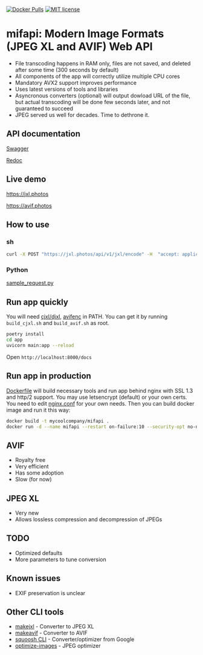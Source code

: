 [![Docker Pulls](https://img.shields.io/docker/pulls/varnav/mifapi.svg)](https://hub.docker.com/r/varnav/mifapi) [![MIT license](https://img.shields.io/badge/License-MIT-blue.svg)](https://opensource.org/licenses/MIT/)

# mifapi: Modern Image Formats (JPEG XL and AVIF) Web API

* File transcoding happens in RAM only, files are not saved, and deleted after some time (300 seconds by default)
* All components of the app will correctly utilize multiple CPU cores
* Mandatory AVX2 support improves performance
* Uses latest versions of tools and libraries
* Asyncronous converters (optional) will output dowload URL of the file, but actual transcoding will be done few seconds later, and not guaranteed to succeed
* JPEG served us well for decades. Time to dethrone it.

## API documentation

[Swagger](https://jxl.photos/docs)

[Redoc](https://jxl.photos/redoc)

## Live demo

https://jxl.photos

https://avif.photos

## How to use

### sh

```sh
curl -X POST "https://jxl.photos/api/v1/jxl/encode" -H  "accept: application/json" -H  "Content-Type: multipart/form-data" -F "file=@IMG_20201219_142048.JPG;type=image/jpeg" | python3 -c "import sys, json; print(json.load(sys.stdin)['dl_uri'])" | xargs -n1 curl -O
```

### Python

[sample_request.py](sample_request.py)

## Run app quickly

You will need [cjxl/djxl](https://gitlab.com/wg1/jpeg-xl), [avifenc](https://github.com/AOMediaCodec/libavif) in PATH. You can get it by running `build_cjxl.sh` and `build_avif.sh` as root.

```sh
poetry install
cd app
uvicorn main:app --reload
```

Open `http://localhost:8000/docs`

## Run app in production

[Dockerfile](Dockerfile) will build necessary tools and run app behind nginx with SSL 1.3 and http/2 support. You may use letsencrypt (default) or your own certs. You need to edit [nginx.conf](nginx.conf) for your own needs. Then you can build docker image and run it this way:

```sh
docker build -t mycoolcompany/mifapi .
docker run -d --name mifapi --restart on-failure:10 --security-opt no-new-privileges --tmpfs /tmp/mifapi_temp -p 80:80 -p 443:443 -v /etc/letsencrypt:/etc/letsencrypt mycoolcompany/mifapi
```

## AVIF

* Royalty free
* Very efficient
* Has some adoption
* Slow (for now)

## JPEG XL

* Very new
* Allows lossless compression and decompression of JPEGs

## TODO

* Optimized defaults
* More parameters to tune conversion

## Known issues

* EXIF preservation is unclear

## Other CLI tools

* [makejxl](https://github.com/varnav/makejxl/) - Converter to JPEG XL
* [makeavif](https://github.com/varnav/makeavif/) - Converter to AVIF
* [squoosh CLI](https://github.com/GoogleChromeLabs/squoosh/tree/dev/cli) - Converter/optimizer from Google
* [optimize-images](https://github.com/victordomingos/optimize-images/) - JPEG optimizer
